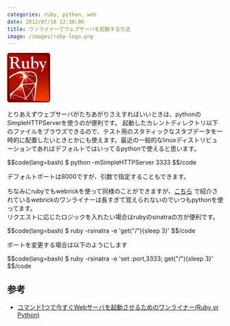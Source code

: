 ```yaml
---
categories: ruby, python, web
date: 2012/07/18 12:30:00
title: ワンライナーでウェブサーバを起動する方法
image: /images/ruby-logo.png
---
```


![ruby](/images/ruby-logo.png)

とりあえずウェブサーバがたちあがりさえすればいいときは、pythonのSimpleHTTPServerを使うのが便利です。
起動したカレントディレクトリ以下のファイルをブラウズできるので、テスト用のスタティックなスタブデータを一時的に配置したいときとかにも使えます。最近の一般的なlinuxディストリビューションであればデフォルトではいってるpythonで使えると思います。

$$code(lang=bash)
$ python -mSimpleHTTPServer 3333
$$/code


デフォルトポートは8000ですが、引数で指定することもできます。

ちなみにrubyでもwebrickを使って同様のことができますが、[こちら](http://d.hatena.ne.jp/rx7/20090812/p1) で紹介されているwebrickのワンライナーは長すぎて覚えられないのでいつもpythonを使ってます。
<br>
リクエストに応じたロジックを入れたい場合はrubyのsinatraの方が便利です。

$$code(lang=bash)
$ ruby -rsinatra -e 'get("/"){sleep 3}'
$$/code


ポートを変更する場合は以下のようにします

$$code(lang=bash)
$ ruby -rsinatra -e 'set :port,3333; get("/"){sleep 3}'
$$/code



## 参考

* [コマンド1つで今すぐWebサーバを起動させるためのワンライナー(Ruby or Python)](http://d.hatena.ne.jp/rx7/20090812/p1)
